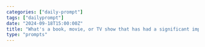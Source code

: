 ```yaml
---
categories: ["daily-prompt"]
tags: ["dailyprompt"]
date: "2024-09-18T15:00:00Z"
title: "What's a book, movie, or TV show that has had a significant impact on your life, and why?"
type: "prompts"
---
```


